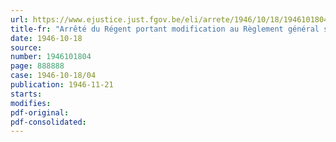 ```yaml
---
url: https://www.ejustice.just.fgov.be/eli/arrete/1946/10/18/1946101804/justel
title-fr: "Arrêté du Régent portant modification au Règlement général sur la police du roulage"
date: 1946-10-18
source:
number: 1946101804
page: 888888
case: 1946-10-18/04
publication: 1946-11-21
starts:
modifies:
pdf-original:
pdf-consolidated:
---
```



